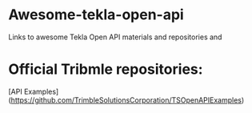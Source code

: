 # Awesome-tekla-open-api
Links to awesome Tekla Open API materials and repositories and 

# Official Tribmle repositories:
[API Examples] (https://github.com/TrimbleSolutionsCorporation/TSOpenAPIExamples)


